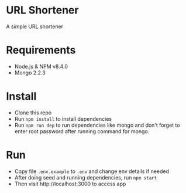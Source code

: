 # URL Shortener

A simple URL shortener

# Requirements

- Node.js & NPM v8.4.0
- Mongo 2.2.3

# Install

- Clone this repo
- Run `npm install` to install dependencies
- Run `npm run dep` to run dependencies like mongo and don't forget to enter root password
  after running command for mongo.

# Run

- Copy file `.env.example` to `.env` and change env details if needed
- After doing seed and running dependencies, run `npm start`
- Then visit http://localhost:3000 to access app
